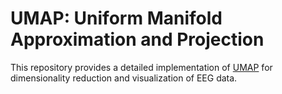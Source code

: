 # UMAP: Uniform Manifold Approximation and Projection

This repository provides a detailed implementation of [UMAP](https://pair-code.github.io/understanding-umap/#:~:text=The%20biggest%20difference%20between%20the%20the%20output%20of,relations%20are%20potentially%20more%20meaningful%20than%20in%20t-SNE.) for dimensionality reduction and visualization of EEG data.






